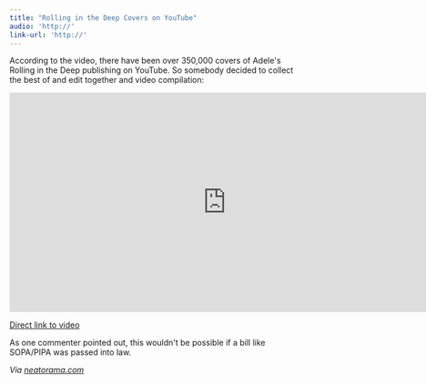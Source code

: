```yaml
---
title: "Rolling in the Deep Covers on YouTube"
audio: 'http://'
link-url: 'http://'
---
```

<p>According to the video, there have been over 350,000 covers of Adele's Rolling in the Deep publishing on YouTube. So somebody decided to collect the best of and edit together and video compilation:</p>
<p><iframe width="759" height="386" src="http://www.youtube.com/embed/n6cWqnJBq8A" frameborder="0" allowfullscreen></iframe></p>
<p><a href="http://youtu.be/n6cWqnJBq8A">Direct link to video</a></p>
<p>As one commenter pointed out, this wouldn't be possible if a bill like SOPA/PIPA was passed into law.</p>
<p><em>Via <a href="http://www.neatorama.com/2012/01/18/rolling-in-the-deep/">neatorama.com</a></em></p>
